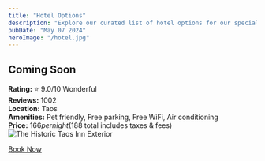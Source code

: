 ```yaml
---
title: "Hotel Options"
description: "Explore our curated list of hotel options for our special day in Taos. Each offers unique amenities and has been carefully selected to accommodate our guests with comfort and convenience."
pubDate: "May 07 2024"
heroImage: "/hotel.jpg"
---
```


## Coming Soon

**Rating:** ⭐ 9.0/10 Wonderful  
**Reviews:** 1002  
**Location:** Taos  
**Amenities:** Pet friendly, Free parking, Free WiFi, Air conditioning  
**Price:** $166 per night ($188 total includes taxes & fees)  
![The Historic Taos Inn Exterior](/historic.jpg)

  <a href="##">
            <div className=" josefin text-white shadow-2xl my-button mx-auto h-16 w-64 mt- pt-[4px] flex justify-center items-center rounded-lg cursor-pointer relative overflow-hidden">
             Book Now
            </div>
    </a>
